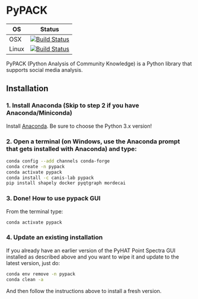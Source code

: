 # PyPACK

| OS    | Status |
|-------|--------|
| OSX   | [![Build Status](https://travis-ci.com/CANIS-NAU/PyPACK.svg?branch=master)](https://travis-ci.com/CANIS-NAU/PyPACK) |
|Linux  | [![Build Status](https://travis-ci.com/CANIS-NAU/PyPACK.svg?branch=master)](https://travis-ci.com/CANIS-NAU/PyPACK)|

PyPACK (Python Analysis of Community Knowledge) is a Python library that supports social media analysis.

## Installation


### 1. Install Anaconda (Skip to step 2 if you have Anaconda/Miniconda)

Install <a href="https://www.anaconda.com/download/">Anaconda</a>. Be sure to choose the Python 3.x version!


### 2. Open a terminal (on Windows, use the Anaconda prompt that gets installed with Anaconda) and type:

```bash
conda config --add channels conda-forge
conda create -n pypack
conda activate pypack
conda install -c canis-lab pypack
pip install shapely docker pyqtgraph mordecai
```

### 3. Done! How to use pypack GUI
From the terminal type:

```bash
conda activate pypack

```

### 4. Update an existing installation

If you already have an earlier version of the PyHAT Point Spectra GUI installed as described above and you want to wipe it and update to the latest version, just do:

```bash
conda env remove -n pypack
conda clean -a
```
And then follow the instructions above to install a fresh version.
